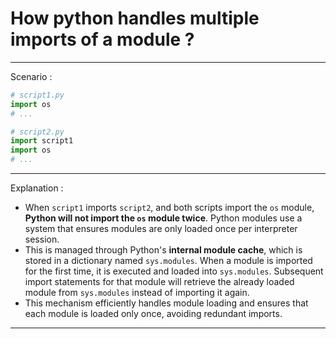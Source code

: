 # How python handles multiple imports of a module ?

----
Scenario : 

```python 
# script1.py 
import os 
# ...
```

```python 
# script2.py 
import script1
import os
# ...
```

---
Explanation : 

- When `script1` imports `script2`, and both scripts import the `os` module, **Python will not import the `os` module twice**. Python modules use a system that ensures modules are only loaded once per interpreter session.
- This is managed through Python's **internal module cache**, which is stored in a dictionary named `sys.modules`. When a module is imported for the first time, it is executed and loaded into `sys.modules`. Subsequent import statements for that module will retrieve the already loaded module from `sys.modules` instead of importing it again.
- This mechanism efficiently handles module loading and ensures that each module is loaded only once, avoiding redundant imports.

---